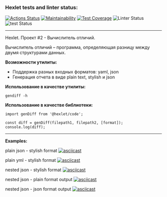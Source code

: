 ### Hexlet tests and linter status:
[![Actions Status](https://github.com/Ivankalachikov/frontend-project-lvl2/workflows/hexlet-check/badge.svg)](https://github.com/Ivankalachikov/frontend-project-lvl2/actions)
[![Maintainability](https://api.codeclimate.com/v1/badges/d921f7588f6d20544f12/maintainability)](https://codeclimate.com/github/Ivankalachikov/frontend-project-lvl2/maintainability)
[![Test Coverage](https://api.codeclimate.com/v1/badges/d921f7588f6d20544f12/test_coverage)](https://codeclimate.com/github/Ivankalachikov/frontend-project-lvl2/test_coverage)
![Linter Status](https://github.com/Ivankalachikov/frontend-project-lvl2/workflows/eslint/badge.svg)
![test Status](https://github.com/Ivankalachikov/frontend-project-lvl2/workflows/tests/badge.svg)

---

Hexlet. Проект #2 - Вычислитель отличий.

Вычислитель отличий – программа, определяющая разницу между двумя структурами данных.

**Возможности утилиты:**

- Поддержка разных входных форматов: yaml, json
- Генерация отчета в виде plain text, stylish и json

**Использование в качестве утилиты:**

    gendiff -h

**Использование в качестве библиотеки:**

    import genDiff from '@hexlet/code';
        
    const diff = genDiff(filepath1, filepath2, [format]);
    console.log(diff);

---

**Examples:**

plain json - stylish format
[![asciicast](https://asciinema.org/a/BayL7ByoQIkygJ9OeMS30ztNz.svg)](https://asciinema.org/a/BayL7ByoQIkygJ9OeMS30ztNz)

plain yml - stylish format
[![asciicast](https://asciinema.org/a/6HGk41coEp7ijTNH5PGo8xev3.svg)](https://asciinema.org/a/6HGk41coEp7ijTNH5PGo8xev3)

nested json - stylish format
[![asciicast](https://asciinema.org/a/b4BXDhfe0PkfaB87jjc87bwYO.svg)](https://asciinema.org/a/b4BXDhfe0PkfaB87jjc87bwYO)

nested json - plain format output
[![asciicast](https://asciinema.org/a/zf4R1A5XUkWdYcXuxmk6UlCNa.svg)](https://asciinema.org/a/zf4R1A5XUkWdYcXuxmk6UlCNa)

nested json - json format output
[![asciicast](https://asciinema.org/a/dBxqalA5Ufta9rNdd0OFLTnsH.svg)](https://asciinema.org/a/dBxqalA5Ufta9rNdd0OFLTnsH)
